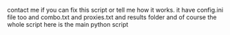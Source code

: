 contact me if you can fix this script or tell me how it works. it have config.ini file too and combo.txt and proxies.txt and results folder and of course the whole script here is the main python script
